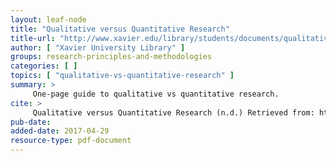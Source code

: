 ```yaml
---
layout: leaf-node
title: "Qualitative versus Quantitative Research"
title-url: "http://www.xavier.edu/library/students/documents/qualitative_quantitative.pdf"
author: [ "Xavier University Library" ]
groups: research-principles-and-methodologies
categories: [ ]
topics: [ "qualitative-vs-quantitative-research" ]
summary: >
     One-page guide to qualitative vs quantitative research.
cite: >
     Qualitative versus Quantitative Research (n.d.) Retrieved from: http://www.xavier.edu/library/students/documents/qualitative_quantitative.pdf
pub-date: 
added-date: 2017-04-29
resource-type: pdf-document
---
```

